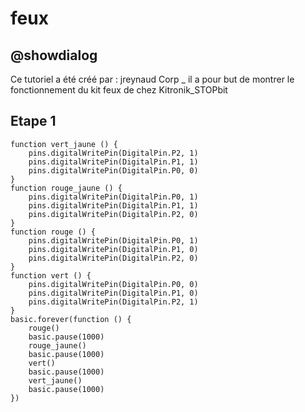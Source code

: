 # feux

## @showdialog
Ce tutoriel a été créé par : jreynaud Corp
_
il a pour but de montrer le fonctionnement du kit feux de chez Kitronik_STOPbit

## Etape 1
```blocks
function vert_jaune () {
    pins.digitalWritePin(DigitalPin.P2, 1)
    pins.digitalWritePin(DigitalPin.P1, 1)
    pins.digitalWritePin(DigitalPin.P0, 0)
}
function rouge_jaune () {
    pins.digitalWritePin(DigitalPin.P0, 1)
    pins.digitalWritePin(DigitalPin.P1, 1)
    pins.digitalWritePin(DigitalPin.P2, 0)
}
function rouge () {
    pins.digitalWritePin(DigitalPin.P0, 1)
    pins.digitalWritePin(DigitalPin.P1, 0)
    pins.digitalWritePin(DigitalPin.P2, 0)
}
function vert () {
    pins.digitalWritePin(DigitalPin.P0, 0)
    pins.digitalWritePin(DigitalPin.P1, 0)
    pins.digitalWritePin(DigitalPin.P2, 1)
}
basic.forever(function () {
    rouge()
    basic.pause(1000)
    rouge_jaune()
    basic.pause(1000)
    vert()
    basic.pause(1000)
    vert_jaune()
    basic.pause(1000)
})
```